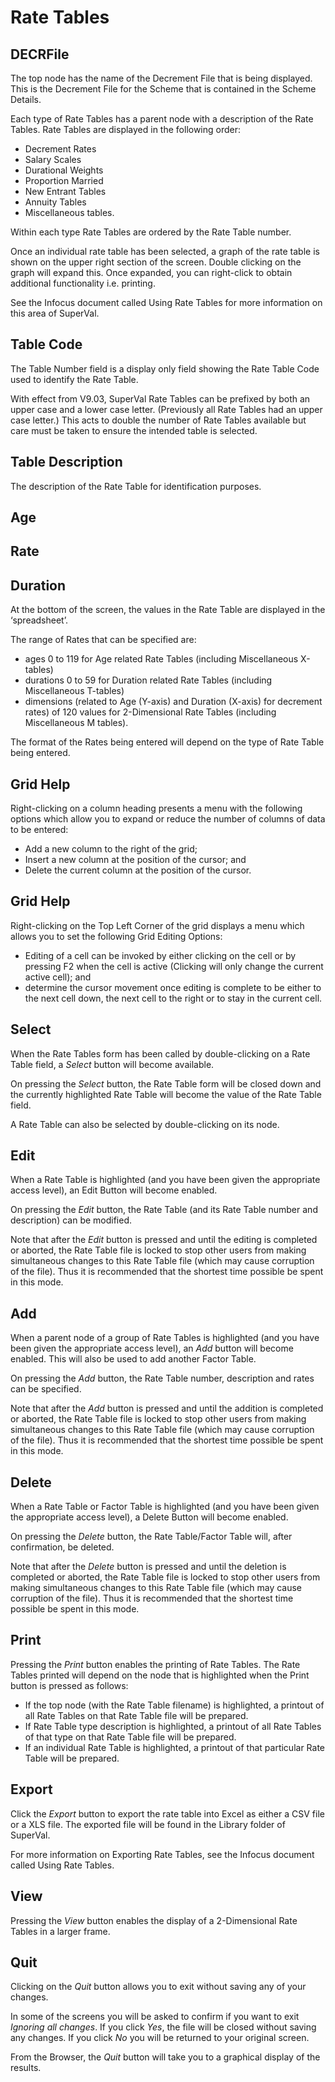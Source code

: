 # Rate Tables



## DECRFile

The top node has the name of the Decrement File that is being displayed.
This is the Decrement File for the Scheme that is contained in the
Scheme Details.

Each type of Rate Tables has a parent node with a description of the
Rate Tables. Rate Tables are displayed in the following order:

-   Decrement Rates
-   Salary Scales
-   Durational Weights
-   Proportion Married
-   New Entrant Tables
-   Annuity Tables
-   Miscellaneous tables.

Within each type Rate Tables are ordered by the Rate Table number.

Once an individual rate table has been selected, a graph of the rate
table is shown on the upper right section of the screen. Double clicking
on the graph will expand this. Once expanded, you can right-click to
obtain additional functionality i.e. printing.

See the Infocus document called Using Rate Tables for more information
on this area of SuperVal.

## Table Code

The Table Number field is a display only field showing the Rate Table
Code used to identify the Rate Table.

With effect from V9.03, SuperVal Rate Tables can be prefixed by both an
upper case and a lower case letter. (Previously all Rate Tables had an
upper case letter.) This acts to double the number of Rate Tables
available but care must be taken to ensure the intended table is
selected.

## Table Description

The description of the Rate Table for identification purposes.

## Age

## Rate

## Duration

At the bottom of the screen, the values in the Rate Table are displayed
in the &lsquo;spreadsheet&rsquo;.

The range of Rates that can be specified are:

-   ages 0 to 119 for Age related Rate Tables (including Miscellaneous
    X-tables)
-   durations 0 to 59 for Duration related Rate Tables (including
    Miscellaneous T-tables)
-   dimensions (related to Age (Y-axis) and Duration (X-axis) for
    decrement rates) of 120 values for 2-Dimensional Rate Tables
    (including Miscellaneous M tables).

The format of the Rates being entered will depend on the type of Rate
Table being entered.

## Grid Help

Right-clicking on a column heading presents a menu with the following
options which allow you to expand or reduce the number of columns of
data to be entered:

-   Add a new column to the right of the grid;
-   Insert a new column at the position of the cursor; and
-   Delete the current column at the position of the cursor.

## Grid Help

Right-clicking on the Top Left Corner of the grid displays a menu which
allows you to set the following Grid Editing Options:

-   Editing of a cell can be invoked by either clicking on the cell or
    by pressing F2 when the cell is active (Clicking will only change
    the current active cell); and
-   determine the cursor movement once editing is complete to be either
    to the next cell down, the next cell to the right or to stay in the
    current cell.

## Select

When the Rate Tables form has been called by double-clicking on a Rate
Table field, a _Select_ button will become available.

On pressing the _Select_ button, the Rate Table form will be closed down
and the currently highlighted Rate Table will become the value of the
Rate Table field.

A Rate Table can also be selected by double-clicking on its node.

## Edit

When a Rate Table is highlighted (and you have been given the
appropriate access level), an Edit Button will become enabled.

On pressing the _Edit_ button, the Rate Table (and its Rate Table number
and description) can be modified.

Note that after the _Edit_ button is pressed and until the editing is
completed or aborted, the Rate Table file is locked to stop other users
from making simultaneous changes to this Rate Table file (which may
cause corruption of the file). Thus it is recommended that the shortest
time possible be spent in this mode.

## Add

When a parent node of a group of Rate Tables is highlighted (and you
have been given the appropriate access level), an _Add_ button will become
enabled. This will also be used to add another Factor Table.

On pressing the _Add_ button, the Rate Table number, description and rates
can be specified.

Note that after the _Add_ button is pressed and until the addition is
completed or aborted, the Rate Table file is locked to stop other users
from making simultaneous changes to this Rate Table file (which may
cause corruption of the file). Thus it is recommended that the shortest
time possible be spent in this mode.

## Delete

When a Rate Table or Factor Table is highlighted (and you have been
given the appropriate access level), a Delete Button will become
enabled.

On pressing the _Delete_ button, the Rate Table/Factor Table will, after
confirmation, be deleted.

Note that after the _Delete_ button is pressed and until the deletion is
completed or aborted, the Rate Table file is locked to stop other users
from making simultaneous changes to this Rate Table file (which may
cause corruption of the file). Thus it is recommended that the shortest
time possible be spent in this mode.

## Print

Pressing the _Print_ button enables the printing of Rate Tables. The Rate
Tables printed will depend on the node that is highlighted when the
Print button is pressed as follows:

-   If the top node (with the Rate Table filename) is highlighted, a
printout of all Rate Tables on that Rate Table file will be
prepared.
-   If Rate Table type description is highlighted, a printout of all
Rate Tables of that type on that Rate Table file will be prepared.
-   If an individual Rate Table is highlighted, a printout of that
particular Rate Table will be prepared.

## Export

Click the _Export_ button to export the rate table into Excel as either a
CSV file or a XLS file. The exported file will be found in the Library
folder of SuperVal.

For more information on Exporting Rate Tables, see the Infocus document
called Using Rate Tables.

## View

Pressing the _View_ button enables the display of a 2-Dimensional Rate
Tables in a larger frame.

## Quit

Clicking on the _Quit_ button allows you to exit without saving any of
your changes.

In some of the screens you will be asked to confirm if you want to exit
_Ignoring all changes_. If you click _Yes_, the file will be closed
without saving any changes. If you click _No_ you will be returned to your
original screen.

From the Browser, the _Quit_ button will take you to a graphical display
of the results.